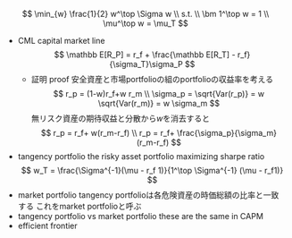 $$
\min_{w} \frac{1}{2} w^\top \Sigma w \\
s.t. \\ 
\bm 1^\top w = 1 \\
\mu^\top w = \mu_T
$$
- CML capital market line
    $$
    \mathbb E[R_P] = r_f + \frac{\mathbb E[R_T] - r_f}{\sigma_T}\sigma_P
    $$
    - 証明 proof
        安全資産と市場portfolioの組のportfolioの収益率を考える
        $$
        r_p = (1-w)r_f+w r_m \\
        \sigma_p = \sqrt{Var(r_p)} = w  \sqrt{Var(r_m)} = w \sigma_m
        $$
        無リスク資産の期待収益と分散から$w$を消去すると
        $$
        r_p = r_f+ w(r_m-r_f) \\
        r_p = r_f+ \frac{\sigma_p}{\sigma_m}(r_m-r_f)
        $$
- tangency portfolio
    the risky asset portfolio maximizing sharpe ratio
    $$
    w_T = \frac{\Sigma^{-1}(\mu - r_f 1)}{1^\top \Sigma^{-1} (\mu - r_f1)}
    $$
- market portfolio
    tangency portfolioは各危険資産の時価総額の比率と一致する
    これをmarket portfolioと呼ぶ
- tangency portfolio vs market portfolio
    these are the same in CAPM
- efficient frontier